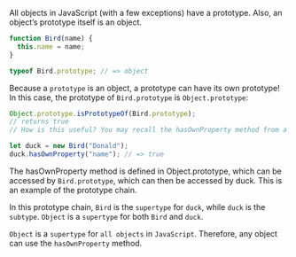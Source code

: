 All objects in JavaScript (with a few exceptions) have a prototype. 
Also, an object’s prototype itself is an object.
```js
function Bird(name) {
  this.name = name;
}

typeof Bird.prototype; // => object
```
Because a `prototype` is an object, a prototype can have its own prototype! 
In this case, the prototype of `Bird.prototype` is `Object.prototype`:
```js
Object.prototype.isPrototypeOf(Bird.prototype);
// returns true
// How is this useful? You may recall the hasOwnProperty method from a previous challenge:

let duck = new Bird("Donald");
duck.hasOwnProperty("name"); // => true
```
The hasOwnProperty method is defined in Object.prototype, which can be accessed by `Bird.prototype`, which can then be accessed by duck. 
This is an example of the prototype chain.

In this prototype chain, `Bird` is the `supertype` for `duck`, while `duck` is the `subtype`. 
`Object` is a `supertype` for both `Bird` and `duck`.

`Object` is a `supertype` for `all objects` in `JavaScript`. 
Therefore, any object can use the `hasOwnProperty` method.
